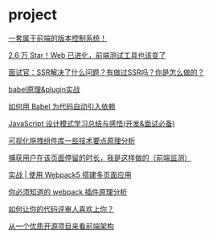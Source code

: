 # project

[一套属于前端的版本控制系统！](https://mp.weixin.qq.com/s/UX-1sztM6ANpoR57IciWIw)

[2.6 万 Star！Web 已进化，前端测试工具也该变了](https://mp.weixin.qq.com/s?__biz=MzAxMDM0MzQ4Mg%3D%3D&mid=2451062796&idx=1&sn=6d3ba2b548ab09005c935441502913de&scene=45#wechat_redirect)

[面试官：SSR解决了什么问题？有做过SSR吗？你是怎么做的？](https://mp.weixin.qq.com/s/wARktKyXpGb1RtDk2ybDOA)

[babel原理&plugin实战](https://mp.weixin.qq.com/s?__biz=MzI1ODk2Mjk0Nw==&mid=2247487312&idx=1&sn=5a6c5a721c728baf2dfdaa3d94d5f400&chksm=ea016c3cdd76e52a2348203d3e32eeb1d319a3070d106b953305584bc178f215a41d8da59c08&scene=126&sessionid=1610198026&key=3712d248eda753bf037aa153861493deb1e418429087cec3f1128faf57159a128490aba2e76705d6e502fdfafe43a48c8795b2771f7fb172da6a8802ee7526e12a5d1378b31837ebabec4d6c0deeb901191293ec13da9e19ed2944b61380e93f8abc3f32d34d7435e7cba10ef356ea4058eff0602c71f1f3af35cb31f8023bcc&ascene=1&uin=Mzc2MjkyMjk0MQ%3D%3D&devicetype=Windows+10+x64&version=6300002f&lang=zh_CN&exportkey=AyyOCj6xOah9EuLZemPSQLI%3D&pass_ticket=uG0ITW7VbQre912sCs3w03oa5DNRIG3UHrL1%2FYIYsorCPizXQjGGAVEkkNHwDWci&wx_header=0)

[如何用 Babel 为代码自动引入依赖](https://mp.weixin.qq.com/s?__biz=MzI1ODk2Mjk0Nw==&mid=2247487367&idx=2&sn=d017bbaba8056ccbcb44e33e61dfb22e&chksm=ea016cebdd76e5fde4bde6cacc2a825b4540b9e93e29918af2930bd80a78574dfb23aa38b972&scene=126&sessionid=1610198026&key=22e54b3cf07911aa26f6ea7ea8e5a21611805aa3de9815029b1aaa18d5262f949d2c5f8946b3de211227572696549e55e815074540f1d949690112b331f75bcbb167a3bb858f162db06a3aa98908fea9416961ac38a62bc11e4a6555ae0f6032f24a0e2d288556b16dfffd176368830b328721dc2bf9bf19802a5ac3a2de4292&ascene=1&uin=Mzc2MjkyMjk0MQ%3D%3D&devicetype=Windows+10+x64&version=6300002f&lang=zh_CN&exportkey=A98AS22FiDc0n97sEQ7vnDM%3D&pass_ticket=uG0ITW7VbQre912sCs3w03oa5DNRIG3UHrL1%2FYIYsorCPizXQjGGAVEkkNHwDWci&wx_header=0)

[JavaScript 设计模式学习总结与感悟(开发&面试必备)](https://mp.weixin.qq.com/s?__biz=MzUxNzk1MjQ0Ng==&mid=2247486136&idx=1&sn=6a53a8b698022de3ddde11f38326fe4d&chksm=f9910c69cee6857ff2ac519f602fcdc378bd61fdf48a1dbe38cc17f29f56128dcd95c99f6e1a&mpshare=1&scene=24&srcid=1225N7W3cr9tR6BDELsZvpXd&sharer_sharetime=1608864924855&sharer_shareid=18af4598a510ab1911de864d55f65d3a&key=3712d248eda753bf7e5e10492468033a46a7b15f9aab858116edc4e6fb3fedabb886c8d12909e64b4b4bdf312764dfcda6217e5c8e37063741bb1cbe9f07c5a5e5b8886f838e94149bf5bff377474ecea1a5b490a06605895d6c04160519573707319b6860f3e27aa11f4603c45869102b97bc46c60a5a2d23debf341f97dc66&ascene=14&uin=Mzc2MjkyMjk0MQ%3D%3D&devicetype=Windows+10+x64&version=6300002f&lang=zh_CN&exportkey=A2acgEqrKlPUUT%2FH0o%2BsV%2BQ%3D&pass_ticket=uG0ITW7VbQre912sCs3w03oa5DNRIG3UHrL1%2FYIYsorCPizXQjGGAVEkkNHwDWci&wx_header=0)

[可视化拖拽组件库一些技术要点原理分析](https://mp.weixin.qq.com/s?__biz=MzAxODE2MjM1MA==&mid=2651566181&idx=1&sn=f74b18ae1b078a92d4ac5749d8237282&chksm=802567a4b752eeb287a886b53b1f0b2803c39824d173f2b6f04f90ba5314fa51ea3f04143e44&mpshare=1&scene=24&srcid=0101UlmrJOi6dQCtW0Bb6mi1&sharer_sharetime=1609513479106&sharer_shareid=18af4598a510ab1911de864d55f65d3a&key=b32b778d3cd3c4265ea0b0d4f822d6ed98ae4a549f138b5699ec6f412bec5a8ba9818c379f134d2bbd8566c5e275fcf3fc9c889cb1da1c2308bebef7ddbca35caefd0187d716aa830b10ff95a424bd3403f8794da00cfc6e14b409632fd77770b8183d217220f544465ae20ee556b480c28a5786b72b684ade9e1f281fcf8ae3&ascene=14&uin=Mzc2MjkyMjk0MQ%3D%3D&devicetype=Windows+10+x64&version=6300002f&lang=zh_CN&exportkey=A7bhM8HXaqQjiR%2F1jVrzHOU%3D&pass_ticket=uG0ITW7VbQre912sCs3w03oa5DNRIG3UHrL1%2FYIYsorCPizXQjGGAVEkkNHwDWci&wx_header=0)

[捕获用户在该页面停留的时长，我是这样做的（前端监测）](https://mp.weixin.qq.com/s?__biz=MzUxNzk1MjQ0Ng==&mid=2247489617&idx=1&sn=cc8cc0383e7aa790c9d166dcae3776e5&chksm=f9911e80cee697964f73dc1879739e6df836792641715201572b439e293053e393ed53e3a708&mpshare=1&scene=24&srcid=0104KHpOyEEeMeJOOqaOtr6l&sharer_sharetime=1609752964316&sharer_shareid=18af4598a510ab1911de864d55f65d3a&key=b32b778d3cd3c426a3a592c1b2296b29060e7edc6278e55f875456b484d3342e06140c67b2dbdf081493d9f2eeecf5804f23812d0820c2a371d0c9565167a1aa0e0c78b875765caf80c4894a7ef65d774f8ec39a7b8feac1a5bacbb8bad52116fd36a3ddc4ca2c4c5fa3f0791ba94e8bd52eb866bf092481d32504fdb68d6d87&ascene=14&uin=Mzc2MjkyMjk0MQ%3D%3D&devicetype=Windows+10+x64&version=6300002f&lang=zh_CN&exportkey=A86Fr6l2wF3z6mZQOYiNFQY%3D&pass_ticket=uG0ITW7VbQre912sCs3w03oa5DNRIG3UHrL1%2FYIYsorCPizXQjGGAVEkkNHwDWci&wx_header=0)

[实战 | 使用 Webpack5 搭建多页面应用](https://mp.weixin.qq.com/s?__biz=MzA4Nzg0MDM5Nw==&mid=2247490711&idx=2&sn=69954aee94ba0c9d0fc6cf945b15e5f4&chksm=90321f75a7459663cee5150d7a0f6f9552f2ab79cefd222465341dab62ebc729b6e586b4af94&mpshare=1&scene=24&srcid=0104us0p0YDqfuT0xVm5lPaR&sharer_sharetime=1609753003011&sharer_shareid=18af4598a510ab1911de864d55f65d3a&key=b32b778d3cd3c4267a716ec9555fdeb898465db12297360f2cdd48adf5a2ce1b12ef38781c73ff0b2ac11acada5102ff289a982b6daf956bcb501ecc78b5249890e5789de6955ac1a47942cd3665d59255337f13c4d1c4cbd699b7965e078fd6d423b29d03803b2a9fd32c3764b4efa31a54023c0a7b137449ecb0c60a4bef69&ascene=14&uin=Mzc2MjkyMjk0MQ%3D%3D&devicetype=Windows+10+x64&version=6300002f&lang=zh_CN&exportkey=A%2BpJOl%2FFLd%2FK24iEEmYwIOs%3D&pass_ticket=uG0ITW7VbQre912sCs3w03oa5DNRIG3UHrL1%2FYIYsorCPizXQjGGAVEkkNHwDWci&wx_header=0)

[你必须知道的 webpack 插件原理分析](https://mp.weixin.qq.com/s?__biz=MzAxODE2MjM1MA==&mid=2651566366&idx=2&sn=d87ea140ece97f4f3d3adf7af8ed1f29&chksm=802566dfb752efc93a594f0c377be10bb433bb0449d696613f6a8ad36b83ce1af7c4b8178502&mpshare=1&scene=24&srcid=0104yr4QPy17z5tOrnTPhGrO&sharer_sharetime=1609753148044&sharer_shareid=18af4598a510ab1911de864d55f65d3a&key=b32b778d3cd3c42682ed20c6a25e77100ec6562a9972aec6f2a9bcadcb3076d564e9b6b30bdaa0147b25707c36a466e851b1ac300103accdc26430b5689fdf5f24b878b4a55676e5c74fe6ca66f3e930d0652e22eee95e8353141cd1ed9862811b61b287ff99dad349aaaf2db061cef10d6e6ff63c42ec06c3f5187b8efc4931&ascene=14&uin=Mzc2MjkyMjk0MQ%3D%3D&devicetype=Windows+10+x64&version=6300002f&lang=zh_CN&exportkey=AwFsf%2FnCer%2BGH1uMQ5rglDc%3D&pass_ticket=uG0ITW7VbQre912sCs3w03oa5DNRIG3UHrL1%2FYIYsorCPizXQjGGAVEkkNHwDWci&wx_header=0)

[如何让你的代码评审人喜欢上你？](https://mp.weixin.qq.com/s?__biz=MzUzNjk5MTE1OQ==&mid=2247495400&idx=2&sn=01aa3cc6056ff6b08a15ed99054c6599&chksm=faef6a30cd98e3267af8b731cae03e7f463a955cbb4a8ce299563a52970ab8461c75402087f9&mpshare=1&scene=24&srcid=0109UjAiMfPX7zbCyr82deXN&sharer_sharetime=1610158668906&sharer_shareid=18af4598a510ab1911de864d55f65d3a&key=ea7446b0013173840013f2c3d84377d018d044cc7749626b99888c460805fea7ced884451bb4fae6e3660f82743acc2547031b1444a514fe6d8d5bc340733e68dfa9013d484b9fee18004273b76a9d461269dd2c6a41c90bc89eb67231d550ad55fc22f4ec35b99a58f3bdf039be32cc961fc08766bd489e15d2e1e16001225b&ascene=14&uin=Mzc2MjkyMjk0MQ%3D%3D&devicetype=Windows+10+x64&version=6300002f&lang=zh_CN&exportkey=AzBq3Lwe4CELFsgTWMfOB7o%3D&pass_ticket=uG0ITW7VbQre912sCs3w03oa5DNRIG3UHrL1%2FYIYsorCPizXQjGGAVEkkNHwDWci&wx_header=0)

[从一个优质开源项目来看前端架构](https://mp.weixin.qq.com/s?__biz=MzU0MTU4OTU2MA==&mid=2247485648&idx=2&sn=58a9a1bcd478e2af54355e4e64ed7b1d&chksm=fb26e187cc5168911afb88408022f3d486203f889588c75e54a0ef24640f94b2a2d2c785de3e&mpshare=1&scene=24&srcid=0109OqiiBcIIPOGVwrVMLi97&sharer_sharetime=1610160474135&sharer_shareid=18af4598a510ab1911de864d55f65d3a&key=3712d248eda753bf6e048d9073f0b573a3e2fcc769bcf6b0e59c232af19076a45d596529fdadae9ae115033f7c578f809141c160f075cbf00f829b9961bfa3045aa84e6808b82355abef46bb8bacc5d33f332ef0a966eedfac06dea715710ec30432f1a62dbee2f2f3c463e261a1f0b45ff3848cd5e96426767ec38dca08747b&ascene=14&uin=Mzc2MjkyMjk0MQ%3D%3D&devicetype=Windows+10+x64&version=6300002f&lang=zh_CN&exportkey=A6hSn03aA%2BSfN2sx7C4KkTc%3D&pass_ticket=uG0ITW7VbQre912sCs3w03oa5DNRIG3UHrL1%2FYIYsorCPizXQjGGAVEkkNHwDWci&wx_header=0)